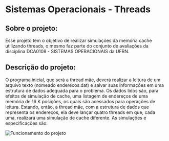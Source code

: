 # Sistemas Operacionais - Threads

## Sobre o projeto:
Esse projeto tem o objetivo de realizar simulações da memória cache utilizando threads, o mesmo faz parte do conjunto de avaliações da disciplina DCA0108 - SISTEMAS OPERACIONAIS da UFRN.

## Descrição do projeto: 
O programa inicial, que será a thread mãe, deverá realizar a leitura de um arquivo texto (nomeado enderecos.dat) e salvar suas informações em uma estrutura de dados adequada para o problema. Os dados lidos são, para efeitos de simulação de cache, uma listagem de endereços de uma memória de 16 K posições, os quais são acessados para operações de leitura. Estando, então, a thread mãe, com a estrutura de dados que representa os endereços, ela deve lançar quatro threads em que, cada uma, realizará uma simulação de cache diferente. As simulações e especificações são:

![Funcionamento do projeto](https://user-images.githubusercontent.com/50020838/203453264-3ae6d521-d942-462f-90f8-fe6a4b5d6121.png)
